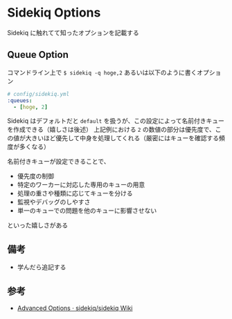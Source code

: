 # Sidekiq Options

Sidekiq に触れてて知ったオプションを記載する

## Queue Option

コマンドライン上で `$ sidekiq -q hoge,2` あるいは以下のように書くオプション

```yml
# config/sidekiq.yml
:queues:
  - [hoge, 2]
```

Sidekiq はデフォルトだと `default` を扱うが、この設定によって名前付きキューを作成できる（嬉しさは後述）
上記例における `2` の数値の部分は優先度で、この値が大きいほど優先して中身を処理してくれる（厳密にはキューを確認する頻度が多くなる）

名前付きキューが設定できることで、

- 優先度の制御
- 特定のワーカーに対応した専用のキューの用意
- 処理の重さや種類に応じてキューを分ける
- 監視やデバッグのしやすさ
- 単一のキューでの問題を他のキューに影響させない

といった嬉しさがある

## 備考

- 学んだら追記する

## 参考
- [Advanced Options · sidekiq/sidekiq Wiki](https://github.com/sidekiq/sidekiq/wiki/Advanced-Options)
